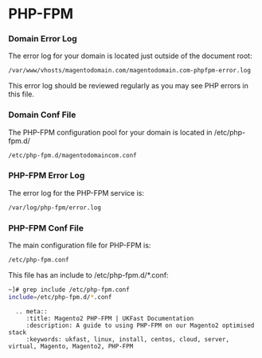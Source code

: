 # PHP-FPM

### Domain Error Log
The error log for your domain is located just outside of the document root:

```bash
/var/www/vhosts/magentodomain.com/magentodomain.com-phpfpm-error.log
```

This error log should be reviewed regularly as you may see PHP errors in this file.

### Domain Conf File
The PHP-FPM configuration pool for your domain is located in /etc/php-fpm.d/

```bash
/etc/php-fpm.d/magentodomaincom.conf
```

### PHP-FPM Error Log
The error log for the PHP-FPM service is:

```bash
/var/log/php-fpm/error.log
```

### PHP-FPM Conf File
The main configuration file for PHP-FPM is:

```bash
/etc/php-fpm.conf
```

This file has an include to /etc/php-fpm.d/*.conf:

```bash
~]# grep include /etc/php-fpm.conf
include=/etc/php-fpm.d/*.conf
```

```eval_rst
  .. meta::
     :title: Magento2 PHP-FPM | UKFast Documentation
     :description: A guide to using PHP-FPM on our Magento2 optimised stack
     :keywords: ukfast, linux, install, centos, cloud, server, virtual, Magento, Magento2, PHP-FPM

